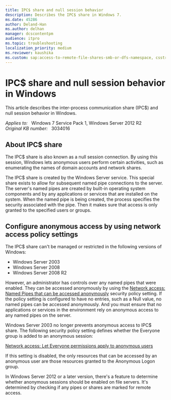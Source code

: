 ```yaml
---
title: IPC$ share and null session behavior
description: Describes the IPC$ share in Windows 7.
ms.date: 45286
author: Deland-Han
ms.author: delhan
manager: dcscontentpm
audience: itpro
ms.topic: troubleshooting
localization_priority: medium
ms.reviewer: kaushika
ms.custom: sap:access-to-remote-file-shares-smb-or-dfs-namespace, csstroubleshoot
---
```

# IPC$ share and null session behavior in Windows

This article describes the inter-process communication share (IPC$) and null session behavior in Windows.

_Applies to:_ &nbsp; Windows 7 Service Pack 1, Windows Server 2012 R2  
_Original KB number:_ &nbsp; 3034016

## About IPC$ share

The IPC$ share is also known as a null session connection. By using this session, Windows lets anonymous users perform certain activities, such as enumerating the names of domain accounts and network shares.

The IPC$ share is created by the Windows Server service. This special share exists to allow for subsequent named pipe connections to the server. The server's named pipes are created by built-in operating system components and by any applications or services that are installed on the system. When the named pipe is being created, the process specifies the security associated with the pipe. Then it makes sure that access is only granted to the specified users or groups.

## Configure anonymous access by using network access policy settings

The IPC$ share can't be managed or restricted in the following versions of Windows:

- Windows Server 2003
- Windows Server 2008
- Windows Server 2008 R2

However, an administrator has controls over any named pipes that were enabled. They can be accessed anonymously by using the [Network access: Named Pipes that can be accessed anonymously](/previous-versions/windows/it-pro/windows-server-2008-R2-and-2008/jj852278(v=ws.10)) security policy setting. If the policy setting is configured to have no entries, such as a Null value, no named pipes can be accessed anonymously. And you must ensure that no applications or services in the environment rely on anonymous access to any named pipes on the server.

Windows Server 2003 no longer prevents anonymous access to IPC$ share. The following security policy setting defines whether the Everyone group is added to an anonymous session:

[Network access: Let Everyone permissions apply to anonymous users](/previous-versions/windows/it-pro/windows-server-2003/cc778182(v=ws.10))

If this setting is disabled, the only resources that can be accessed by an anonymous user are those resources granted to the Anonymous Logon group.

In Windows Server 2012 or a later version, there's a feature to determine whether anonymous sessions should be enabled on file servers. It's determined by checking if any pipes or shares are marked for remote access.
